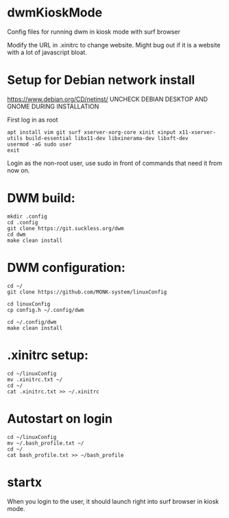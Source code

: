 # dwmKioskMode
Config files for running dwm in kiosk mode with surf browser

Modify the URL in .xinitrc to change website. Might bug out if it is a website with a lot of javascript bloat.

# Setup for Debian network install
https://www.debian.org/CD/netinst/
UNCHECK DEBIAN DESKTOP AND GNOME DURING INSTALLATION

First log in as root

    apt install vim git surf xserver-xorg-core xinit xinput x11-xserver-utils build-essential libx11-dev libxinerama-dev libxft-dev  
    usermod -aG sudo user
    exit
    
Login as the non-root user, use sudo in front of commands that need it from now on.

# DWM build:
    mkdir .config
    cd .config
    git clone https://git.suckless.org/dwm
    cd dwm
    make clean install

# DWM configuration:
    cd ~/
    git clone https://github.com/MONK-system/linuxConfig

    cd linuxConfig
    cp config.h ~/.config/dwm

    cd ~/.config/dwm
    make clean install

# .xinitrc setup:
    cd ~/linuxConfig
    mv .xinitrc.txt ~/
    cd ~/
    cat .xinitrc.txt >> ~/.xinitrc

# Autostart on login
    cd ~/linuxConfig
    mv ~/.bash_profile.txt ~/
    cd ~/
    cat bash_profile.txt >> ~/bash_profile

# startx
When you login to the user, it should launch right into surf browser in kiosk mode.
